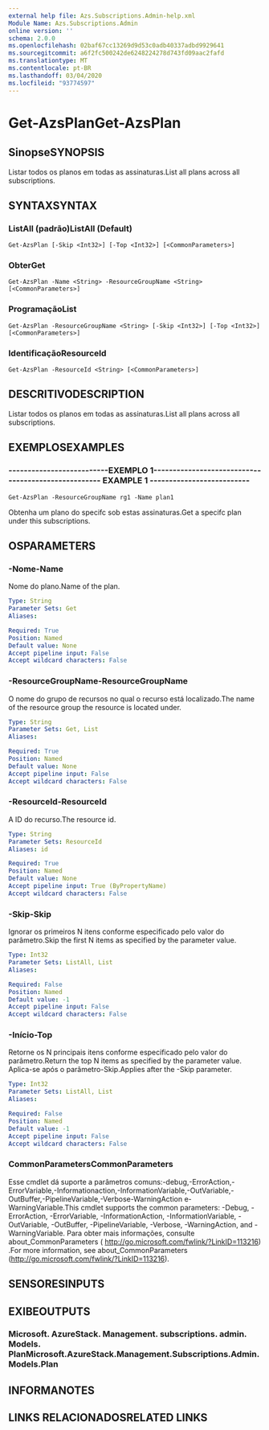 ```yaml
---
external help file: Azs.Subscriptions.Admin-help.xml
Module Name: Azs.Subscriptions.Admin
online version: ''
schema: 2.0.0
ms.openlocfilehash: 02baf67cc13269d9d53c0adb40337adbd9929641
ms.sourcegitcommit: a6f2fc500242de6248224278d743fd09aac2fafd
ms.translationtype: MT
ms.contentlocale: pt-BR
ms.lasthandoff: 03/04/2020
ms.locfileid: "93774597"
---
```

# <span data-ttu-id="458ec-101">Get-AzsPlan</span><span class="sxs-lookup"><span data-stu-id="458ec-101">Get-AzsPlan</span></span>

## <span data-ttu-id="458ec-102">Sinopse</span><span class="sxs-lookup"><span data-stu-id="458ec-102">SYNOPSIS</span></span>
<span data-ttu-id="458ec-103">Listar todos os planos em todas as assinaturas.</span><span class="sxs-lookup"><span data-stu-id="458ec-103">List all plans across all subscriptions.</span></span>

## <span data-ttu-id="458ec-104">SYNTAX</span><span class="sxs-lookup"><span data-stu-id="458ec-104">SYNTAX</span></span>

### <span data-ttu-id="458ec-105">ListAll (padrão)</span><span class="sxs-lookup"><span data-stu-id="458ec-105">ListAll (Default)</span></span>
```
Get-AzsPlan [-Skip <Int32>] [-Top <Int32>] [<CommonParameters>]
```

### <span data-ttu-id="458ec-106">Obter</span><span class="sxs-lookup"><span data-stu-id="458ec-106">Get</span></span>
```
Get-AzsPlan -Name <String> -ResourceGroupName <String> [<CommonParameters>]
```

### <span data-ttu-id="458ec-107">Programação</span><span class="sxs-lookup"><span data-stu-id="458ec-107">List</span></span>
```
Get-AzsPlan -ResourceGroupName <String> [-Skip <Int32>] [-Top <Int32>] [<CommonParameters>]
```

### <span data-ttu-id="458ec-108">Identificação</span><span class="sxs-lookup"><span data-stu-id="458ec-108">ResourceId</span></span>
```
Get-AzsPlan -ResourceId <String> [<CommonParameters>]
```

## <span data-ttu-id="458ec-109">DESCRITIVO</span><span class="sxs-lookup"><span data-stu-id="458ec-109">DESCRIPTION</span></span>
<span data-ttu-id="458ec-110">Listar todos os planos em todas as assinaturas.</span><span class="sxs-lookup"><span data-stu-id="458ec-110">List all plans across all subscriptions.</span></span>

## <span data-ttu-id="458ec-111">EXEMPLOS</span><span class="sxs-lookup"><span data-stu-id="458ec-111">EXAMPLES</span></span>

### <span data-ttu-id="458ec-112">--------------------------EXEMPLO 1--------------------------</span><span class="sxs-lookup"><span data-stu-id="458ec-112">-------------------------- EXAMPLE 1 --------------------------</span></span>
```
Get-AzsPlan -ResourceGroupName rg1 -Name plan1
```

<span data-ttu-id="458ec-113">Obtenha um plano do specifc sob estas assinaturas.</span><span class="sxs-lookup"><span data-stu-id="458ec-113">Get a specifc plan under this subscriptions.</span></span>

## <span data-ttu-id="458ec-114">OS</span><span class="sxs-lookup"><span data-stu-id="458ec-114">PARAMETERS</span></span>

### <span data-ttu-id="458ec-115">-Nome</span><span class="sxs-lookup"><span data-stu-id="458ec-115">-Name</span></span>
<span data-ttu-id="458ec-116">Nome do plano.</span><span class="sxs-lookup"><span data-stu-id="458ec-116">Name of the plan.</span></span>

```yaml
Type: String
Parameter Sets: Get
Aliases: 

Required: True
Position: Named
Default value: None
Accept pipeline input: False
Accept wildcard characters: False
```

### <span data-ttu-id="458ec-117">-ResourceGroupName</span><span class="sxs-lookup"><span data-stu-id="458ec-117">-ResourceGroupName</span></span>
<span data-ttu-id="458ec-118">O nome do grupo de recursos no qual o recurso está localizado.</span><span class="sxs-lookup"><span data-stu-id="458ec-118">The name of the resource group the resource is located under.</span></span>

```yaml
Type: String
Parameter Sets: Get, List
Aliases: 

Required: True
Position: Named
Default value: None
Accept pipeline input: False
Accept wildcard characters: False
```

### <span data-ttu-id="458ec-119">-ResourceId</span><span class="sxs-lookup"><span data-stu-id="458ec-119">-ResourceId</span></span>
<span data-ttu-id="458ec-120">A ID do recurso.</span><span class="sxs-lookup"><span data-stu-id="458ec-120">The resource id.</span></span>

```yaml
Type: String
Parameter Sets: ResourceId
Aliases: id

Required: True
Position: Named
Default value: None
Accept pipeline input: True (ByPropertyName)
Accept wildcard characters: False
```

### <span data-ttu-id="458ec-121">-Skip</span><span class="sxs-lookup"><span data-stu-id="458ec-121">-Skip</span></span>
<span data-ttu-id="458ec-122">Ignorar os primeiros N itens conforme especificado pelo valor do parâmetro.</span><span class="sxs-lookup"><span data-stu-id="458ec-122">Skip the first N items as specified by the parameter value.</span></span>

```yaml
Type: Int32
Parameter Sets: ListAll, List
Aliases: 

Required: False
Position: Named
Default value: -1
Accept pipeline input: False
Accept wildcard characters: False
```

### <span data-ttu-id="458ec-123">-Início</span><span class="sxs-lookup"><span data-stu-id="458ec-123">-Top</span></span>
<span data-ttu-id="458ec-124">Retorne os N principais itens conforme especificado pelo valor do parâmetro.</span><span class="sxs-lookup"><span data-stu-id="458ec-124">Return the top N items as specified by the parameter value.</span></span>
<span data-ttu-id="458ec-125">Aplica-se após o parâmetro-Skip.</span><span class="sxs-lookup"><span data-stu-id="458ec-125">Applies after the -Skip parameter.</span></span>

```yaml
Type: Int32
Parameter Sets: ListAll, List
Aliases: 

Required: False
Position: Named
Default value: -1
Accept pipeline input: False
Accept wildcard characters: False
```

### <span data-ttu-id="458ec-126">CommonParameters</span><span class="sxs-lookup"><span data-stu-id="458ec-126">CommonParameters</span></span>
<span data-ttu-id="458ec-127">Esse cmdlet dá suporte a parâmetros comuns:-debug,-ErrorAction,-ErrorVariable,-Informationaction,-InformationVariable,-OutVariable,-OutBuffer,-PipelineVariable,-Verbose-WarningAction e-WarningVariable.</span><span class="sxs-lookup"><span data-stu-id="458ec-127">This cmdlet supports the common parameters: -Debug, -ErrorAction, -ErrorVariable, -InformationAction, -InformationVariable, -OutVariable, -OutBuffer, -PipelineVariable, -Verbose, -WarningAction, and -WarningVariable.</span></span> <span data-ttu-id="458ec-128">Para obter mais informações, consulte about_CommonParameters ( http://go.microsoft.com/fwlink/?LinkID=113216) .</span><span class="sxs-lookup"><span data-stu-id="458ec-128">For more information, see about_CommonParameters (http://go.microsoft.com/fwlink/?LinkID=113216).</span></span>

## <span data-ttu-id="458ec-129">SENSORES</span><span class="sxs-lookup"><span data-stu-id="458ec-129">INPUTS</span></span>

## <span data-ttu-id="458ec-130">EXIBE</span><span class="sxs-lookup"><span data-stu-id="458ec-130">OUTPUTS</span></span>

### <span data-ttu-id="458ec-131">Microsoft. AzureStack. Management. subscriptions. admin. Models. Plan</span><span class="sxs-lookup"><span data-stu-id="458ec-131">Microsoft.AzureStack.Management.Subscriptions.Admin.Models.Plan</span></span>

## <span data-ttu-id="458ec-132">INFORMA</span><span class="sxs-lookup"><span data-stu-id="458ec-132">NOTES</span></span>

## <span data-ttu-id="458ec-133">LINKS RELACIONADOS</span><span class="sxs-lookup"><span data-stu-id="458ec-133">RELATED LINKS</span></span>

